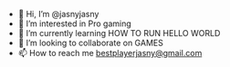 - 👋 Hi, I’m @jasnyjasny
- 👀 I’m interested in Pro gaming
- 🌱 I’m currently learning HOW TO RUN HELLO WORLD
- 💞️ I’m looking to collaborate on GAMES 
- 📫 How to reach me bestplayerjasny@gmail.com

<!---
jasnyjasny/jasnyjasny is a ✨ special ✨ repository because its `README.md` (this file) appears on your GitHub profile.
You can click the Preview link to take a look at your changes.
--->
